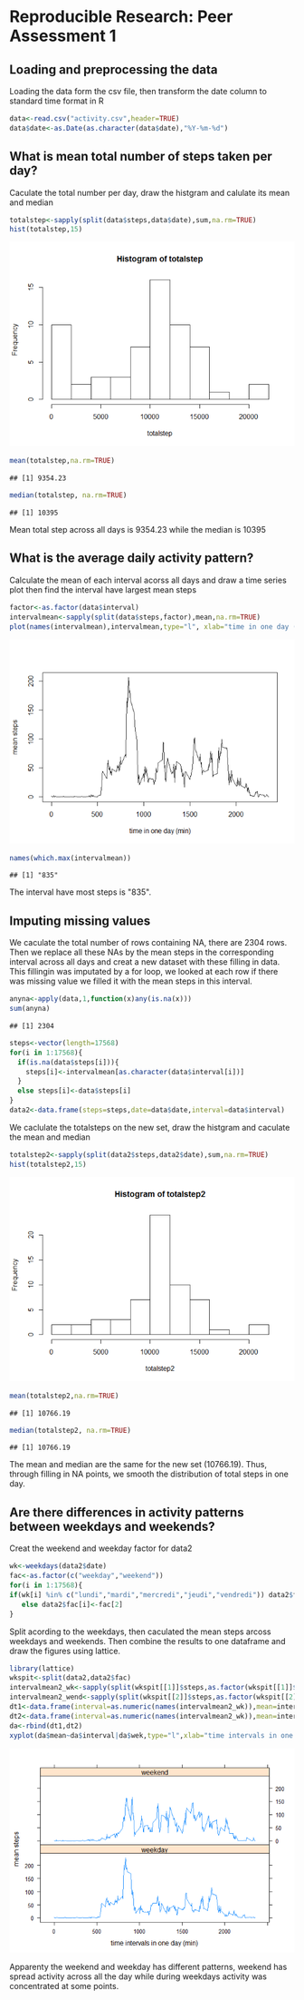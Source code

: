 # Reproducible Research: Peer Assessment 1


## Loading and preprocessing the data

Loading the data form the csv file, then transform the date column to standard time format in R

```r
data<-read.csv("activity.csv",header=TRUE)
data$date<-as.Date(as.character(data$date),"%Y-%m-%d")
```


## What is mean total number of steps taken per day?

Caculate the total number per day, draw the histgram and calulate its mean and median


```r
totalstep<-sapply(split(data$steps,data$date),sum,na.rm=TRUE)
hist(totalstep,15)
```

![](PA1_template_files/figure-html/totalsteps-1.png) 

```r
mean(totalstep,na.rm=TRUE)
```

```
## [1] 9354.23
```

```r
median(totalstep, na.rm=TRUE)
```

```
## [1] 10395
```
Mean total step across all days is 9354.23 while the median is 10395

## What is the average daily activity pattern?

Calculate the mean of each interval acorss all days and draw a time series plot then find the interval have largest mean steps


```r
factor<-as.factor(data$interval)
intervalmean<-sapply(split(data$steps,factor),mean,na.rm=TRUE)
plot(names(intervalmean),intervalmean,type="l", xlab="time in one day (min)",ylab="mean steps")
```

![](PA1_template_files/figure-html/pattern-1.png) 

```r
names(which.max(intervalmean))
```

```
## [1] "835"
```
The interval have most steps is "835".

## Imputing missing values

We caculate the total number of rows containing NA, there are 2304 rows. Then we replace all these NAs by the mean steps in the corresponding interval across all days and creat a new dataset with these filling in data. This fillingin was imputated by a for loop, we looked at each row if there was missing value we filled it with the mean steps in this interval.


```r
anyna<-apply(data,1,function(x)any(is.na(x)))
sum(anyna)
```

```
## [1] 2304
```

```r
steps<-vector(length=17568)
for(i in 1:17568){
  if(is.na(data$steps[i])){
    steps[i]<-intervalmean[as.character(data$interval[i])]
  }
  else steps[i]<-data$steps[i]
}
data2<-data.frame(steps=steps,date=data$date,interval=data$interval)
```
We caclulate the totalsteps on the new set, draw the histgram and caculate the mean and median


```r
totalstep2<-sapply(split(data2$steps,data2$date),sum,na.rm=TRUE)
hist(totalstep2,15)
```

![](PA1_template_files/figure-html/totalsteps2-1.png) 

```r
mean(totalstep2,na.rm=TRUE)
```

```
## [1] 10766.19
```

```r
median(totalstep2, na.rm=TRUE)
```

```
## [1] 10766.19
```
The mean and median are the same for the new set (10766.19). Thus, through filling in NA points, we smooth the distribution of total steps in one day.

## Are there differences in activity patterns between weekdays and weekends?

Creat the weekend and weekday factor for data2


```r
wk<-weekdays(data2$date)
fac<-as.factor(c("weekday","weekend"))
for(i in 1:17568){
if(wk[i] %in% c("lundi","mardi","mercredi","jeudi","vendredi")) data2$fac[i]<-fac[1]
   else data2$fac[i]<-fac[2]
}
```

Split acording to the weekdays, then caculated the mean steps arcoss weekdays and weekends. Then combine the results to one dataframe and draw the figures using lattice.



```r
library(lattice)
wkspit<-split(data2,data2$fac)
intervalmean2_wk<-sapply(split(wkspit[[1]]$steps,as.factor(wkspit[[1]]$interval)),mean,na.rm=TRUE)
intervalmean2_wend<-sapply(split(wkspit[[2]]$steps,as.factor(wkspit[[2]]$interval)),mean,na.rm=TRUE)
dt1<-data.frame(interval=as.numeric(names(intervalmean2_wk)),mean=intervalmean2_wk,wek=fac[1])
dt2<-data.frame(interval=as.numeric(names(intervalmean2_wk)),mean=intervalmean2_wend,wek=fac[2])
da<-rbind(dt1,dt2)
xyplot(da$mean~da$interval|da$wek,type="l",xlab="time intervals in one day (min)",ylab="mean steps",layout=c(1,2))
```

![](PA1_template_files/figure-html/draws-1.png) 


Apparenty the weekend and weekday has different patterns, weekend has spread activity across all the day while during weekdays activity was concentrated at some points.
